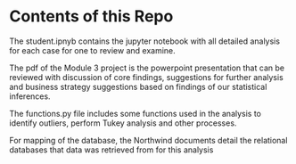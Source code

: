 
# Contents of this Repo

The student.ipnyb contains the jupyter notebook with all detailed analysis for each case for one to review and examine.

The pdf of the Module 3 project is the powerpoint presentation that can be reviewed with discussion of core findings, suggestions for further analysis and business strategy suggestions based on findings of our statistical inferences.

The functions.py file includes some functions used in the analysis to identify outliers, perform Tukey analysis and other processes.

For mapping of the database, the Northwind documents detail the relational databases that data was retrieved from for this analysis

